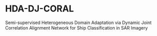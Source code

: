# HDA-DJ-CORAL
Semi-supervised Heterogeneous Domain Adaptation via Dynamic Joint Correlation Alignment Network for Ship Classification in SAR Imagery
